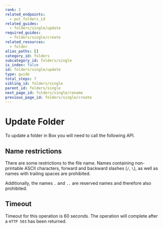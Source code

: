 ```yaml
---
rank: 2
related_endpoints:
  - put_folders_id
related_guides:
  - folders/single/update
required_guides:
  - folders/single/create
related_resources:
  - folder
alias_paths: []
category_id: folders
subcategory_id: folders/single
is_index: false
id: folders/single/update
type: guide
total_steps: 7
sibling_id: folders/single
parent_id: folders/single
next_page_id: folders/single/rename
previous_page_id: folders/single/create
---
```


# Update Folder

To update a folder in Box you will need to call the following API.

<Samples id='put_folders_id' >

</Samples>

## Name restrictions

There are some restrictions to the file name. Names containing non-printable
ASCII characters, forward and backward slashes (`/`, `\`), as well as names
with trailing spaces are prohibited.

Additionally, the names `.` and `..` are reserved names and therefore
also prohibited.

## Timeout

Timeout for this operation is 60 seconds. The operation will complete
after a `HTTP 503` has been returned.
